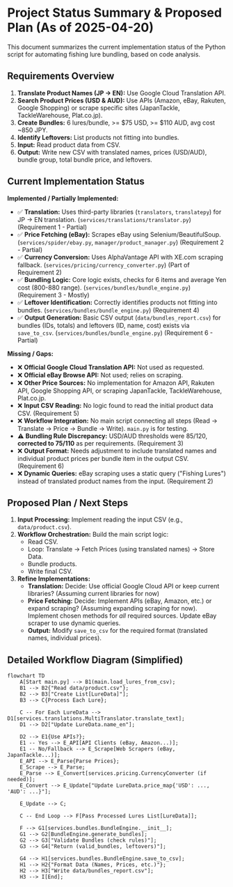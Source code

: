 # Project Status Summary & Proposed Plan (As of 2025-04-20)

This document summarizes the current implementation status of the Python script for automating fishing lure bundling, based on code analysis.

## Requirements Overview

1.  **Translate Product Names (JP -> EN):** Use Google Cloud Translation API.
2.  **Search Product Prices (USD & AUD):** Use APIs (Amazon, eBay, Rakuten, Google Shopping) or scrape specific sites (JapanTackle, TackleWarehouse, Plat.co.jp).
3.  **Create Bundles:** 6 lures/bundle, >= $75 USD, >= $110 AUD, avg cost ~850 JPY.
4.  **Identify Leftovers:** List products not fitting into bundles.
5.  **Input:** Read product data from CSV.
6.  **Output:** Write new CSV with translated names, prices (USD/AUD), bundle group, total bundle price, and leftovers.

## Current Implementation Status

**Implemented / Partially Implemented:**

*   ✅ **Translation:** Uses third-party libraries (`translators`, `translatepy`) for JP -> EN translation. (`services/translations/translator.py`) (Requirement 1 - Partial)
*   ✅ **Price Fetching (eBay):** Scrapes eBay using Selenium/BeautifulSoup. (`services/spider/ebay.py`, `manager/product_manager.py`) (Requirement 2 - Partial)
*   ✅ **Currency Conversion:** Uses AlphaVantage API with XE.com scraping fallback. (`services/pricing/currency_converter.py`) (Part of Requirement 2)
*   ✅ **Bundling Logic:** Core logic exists, checks for 6 items and average Yen cost (800-880 range). (`services/bundles/bundle_engine.py`) (Requirement 3 - Mostly)
*   ✅ **Leftover Identification:** Correctly identifies products not fitting into bundles. (`services/bundles/bundle_engine.py`) (Requirement 4)
*   ✅ **Output Generation:** Basic CSV output (`data/bundles_report.csv`) for bundles (IDs, totals) and leftovers (ID, name, cost) exists via `save_to_csv`. (`services/bundles/bundle_engine.py`) (Requirement 6 - Partial)

**Missing / Gaps:**

*   ❌ **Official Google Cloud Translation API:** Not used as requested.
*   ❌ **Official eBay Browse API:** Not used; relies on scraping.
*   ❌ **Other Price Sources:** No implementation for Amazon API, Rakuten API, Google Shopping API, or scraping JapanTackle, TackleWarehouse, Plat.co.jp.
*   ❌ **Input CSV Reading:** No logic found to read the initial product data CSV. (Requirement 5)
*   ❌ **Workflow Integration:** No main script connecting all steps (Read -> Translate -> Price -> Bundle -> Write). `main.py` is for testing.
*   ⚠️ **Bundling Rule Discrepancy:** USD/AUD thresholds were $85/$120, **corrected to $75/$110** as per requirements. (Requirement 3)
*   ❌ **Output Format:** Needs adjustment to include translated names and individual product prices per bundle item in the output CSV. (Requirement 6)
*   ❌ **Dynamic Queries:** eBay scraping uses a static query ("Fishing Lures") instead of translated product names from the input. (Requirement 2)

## Proposed Plan / Next Steps

1.  **Input Processing:** Implement reading the input CSV (e.g., `data/product.csv`).
2.  **Workflow Orchestration:** Build the main script logic:
    *   Read CSV.
    *   Loop: Translate -> Fetch Prices (using translated names) -> Store Data.
    *   Bundle products.
    *   Write final CSV.
3.  **Refine Implementations:**
    *   **Translation:** Decide: Use official Google Cloud API or keep current libraries? (Assuming current libraries for now)
    *   **Price Fetching:** Decide: Implement APIs (eBay, Amazon, etc.) or expand scraping? (Assuming expanding scraping for now). Implement chosen methods for *all* required sources. Update eBay scraper to use dynamic queries.
    *   **Output:** Modify `save_to_csv` for the required format (translated names, individual prices).

## Detailed Workflow Diagram (Simplified)

```mermaid
flowchart TD
    A[Start main.py] --> B1(main.load_lures_from_csv);
    B1 --> B2{"Read data/product.csv"};
    B2 --> B3["Create List[LureData]"];
    B3 --> C{Process Each Lure};

    C -- For Each LureData --> D1[services.translations.MultiTranslator.translate_text];
    D1 --> D2["Update LureData.name_en"];

    D2 --> E1{Use APIs?};
    E1 -- Yes --> E_API[API Clients (eBay, Amazon...)];
    E1 -- No/Fallback --> E_Scrape[Web Scrapers (eBay, JapanTackle...)];
    E_API --> E_Parse{Parse Prices};
    E_Scrape --> E_Parse;
    E_Parse --> E_Convert[services.pricing.CurrencyConverter (if needed)];
    E_Convert --> E_Update["Update LureData.price_map{'USD': ..., 'AUD': ...}"];

    E_Update --> C;

    C -- End Loop --> F[Pass Processed Lures List[LureData]];

    F --> G1[services.bundles.BundleEngine.__init__];
    G1 --> G2[BundleEngine.generate_bundles];
    G2 --> G3["Validate Bundles (check rules)"];
    G3 --> G4["Return (valid_bundles, leftovers)"];

    G4 --> H1[services.bundles.BundleEngine.save_to_csv];
    H1 --> H2{"Format Data (Names, Prices, etc.)"};
    H2 --> H3["Write data/bundles_report.csv"];
    H3 --> I[End];
